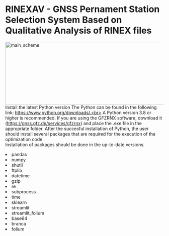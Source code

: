 # RINEXAV - GNSS Pernament Station Selection System Based on Qualitative Analysis of RINEX files
<img src="main_scheme.png" alt="main_scheme" width="700" height="200"><br>
Install the latest Python version
The Python can be found in the following link: https://www.python.org/downloads/.<br>
A Python version 3.8 or higher is recommended.
If you are using the GFZRNX software, download it (https://gnss.gfz.de/services/gfzrnx) and place the .exe file in the appropriate folder.
After the succesful installation of Python, the user should install several packages that are required for the execution of the optimization code.<br>
Installation of packages should be done in the up-to-date versions.
<li>pandas</li>
<li>numpy</li>
<li>shutil</li>
<li>ftplib</li>
<li>datetime</li>
<li>gzip</li>
<li>re</li>
<li>subprocess</li>
<li>time</li>
<li>sklearn</li>
<li>streamlit</li>
<li>streamlit_folium</li>
<li>base64</li>
<li>branca</li>
<li>folium</li>
